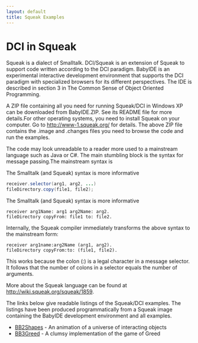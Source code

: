 ```yaml
---
layout: default
title: Squeak Examples
---
```


# DCI in Squeak

Squeak is a dialect of Smalltalk. DCI/Squeak is an extension of Squeak to support code written according to the DCI paradigm. BabyIDE is an experimental interactive development environment that supports the DCI paradigm with specialized browsers for its different perspectives. The IDE is described in section 3 in The Common Sense of Object Oriented Programming.

A ZIP file containing all you need for running Squeak/DCI in Windows XP can be downloaded from BabyIDE.ZIP. See its README file for more details.For other operating systems, you need to install Squeak on your computer. Go to http://www-1.squeak.org/ for details. The above ZIP file contains the .image and .changes files you need to browse the code and run the examples.

The code may look unreadable to a reader more used to a mainstream language such as Java or C#. The main stumbling block is the syntax for message passing.The mainstream syntax is

The Smalltalk (and Squeak) syntax is more informative

```java
receiver.selector(arg1, arg2, ...) 
fileDirectory.copy(file1, file2);
```

The Smalltalk (and Squeak) syntax is more informative

```smalltalk
receiver arg1Name: arg1 arg2Name: arg2. 
fileDirectory copyFrom: file1 to: file2.
```

Internally, the Squeak compiler immediately transforms the above syntax to the mainstream form:

```smalltalk
receiver arg1name:arg2Name (arg1, arg2). 
fileDirectory copyFrom:to: (file1, file2).
```

This works because the colon (:) is a legal character in a message selector. It follows that the number of colons in a selector equals the number of arguments.

More about the Squeak language can be found at http://wiki.squeak.org/squeak/1859.

The links below give readable listings of the Squeak/DCI examples.
The listings have been produced programmatically from a Squeak image containing the BabyIDE development environment and all examples.

- [BB2Shapes](BB2Shapes) - An animation of a universe of interacting objects
- [BB3Greed](BB3Greed) - A clumsy implementation of the game of Greed
